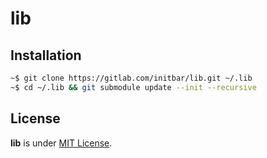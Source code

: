 # lib

## Installation

```bash
~$ git clone https://gitlab.com/initbar/lib.git ~/.lib
~$ cd ~/.lib && git submodule update --init --recursive
```

## License

**lib** is under [MIT License](./LICENSE.md).
